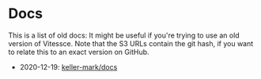 # Docs

This is a list of old docs: It might be useful if you're trying to use an old version of Vitessce.
Note that the S3 URLs contain the git hash, if you want to relate this to an exact version on GitHub.

- 2020-12-19: [keller-mark/docs](https://s3.amazonaws.com/vitessce-data/docs/2020-12-19/3674703/index.html)
